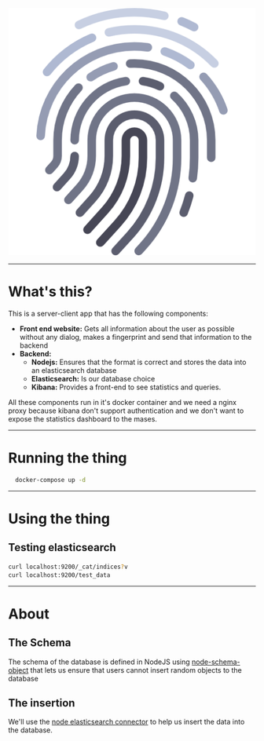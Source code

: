 <center><img src="./image/fingerprint.png"></center>

---

# What's this?

This is a server-client app that has the following components:

- __Front end website:__ Gets all information about the user as possible without any dialog, makes a fingerprint and send that information to the backend
- __Backend:__
  - __Nodejs:__ Ensures that the format is correct and stores the data into an elasticsearch database
  - __Elasticsearch:__ Is our database choice
  - __Kibana:__ Provides a front-end to see statistics and queries.

All these components run in it's docker container and we need a nginx proxy because kibana don't support authentication and we don't want to expose the statistics dashboard to the mases.

---

# Running the thing

```bash
  docker-compose up -d
```

---

# Using the thing

## Testing elasticsearch

```bash
curl localhost:9200/_cat/indices?v
curl localhost:9200/test_data
```

---

# About

## The Schema

The schema of the database is defined in NodeJS using [node-schema-object](https://www.npmjs.com/package/node-schema-object) that lets us ensure that users cannot insert random objects to the database

## The insertion

We'll use the [node elasticsearch connector](https://www.npmjs.com/package/elasticsearch) to help us insert the data into the database.

